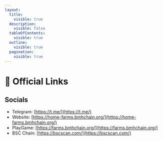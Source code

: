 ```yaml
---
layout:
  title:
    visible: true
  description:
    visible: false
  tableOfContents:
    visible: true
  outline:
    visible: true
  pagination:
    visible: true
---
```


# 🔗 Official Links

## Socials

* Telegram: [https://t.me/](https://t.me/)
* Website: [https://home-farms.bmhchain.org/](https://home-farms.bmhchain.org/)
* PlayGame: [https://farms.bmhchain.org/](https://farms.bmhchain.org/)
* BSC Chain: [https://bscscan.com/](https://bscscan.com/)

